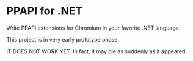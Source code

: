 PPAPI for .NET
==============

Write PPAPI extensions for Chromium in your favorite .NET language.

This project is in very early prototype phase. 

IT DOES NOT WORK YET.
In fact, it may die as suddenly as it appeared.
